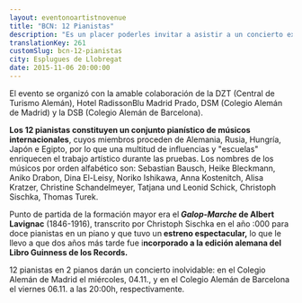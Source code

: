 ```yaml
---
layout: eventonoartistnovenue
title: "BCN: 12 Pianistas"
description: "Es un placer poderles invitar a asistir a un concierto extraordinario organizado por la Fundación Goethe y el Círculo de Directivos de habla Alemana."
translationKey: 261
customSlug: bcn-12-pianistas
city: Esplugues de Llobregat
date: 2015-11-06 20:00:00
---
```


El evento se organizó con la amable colaboración de la DZT (Central de Turismo Alemán), Hotel RadissonBlu Madrid Prado, DSM (Colegio Alemán de Madrid) y la DSB (Colegio Alemán de Barcelona).

<strong>Los 12 pianistas constituyen un conjunto pianístico de músicos internacionales</strong>, cuyos miembros proceden de Alemania, Rusia, Hungría, Japón e Egipto, por lo que una multitud de influencias y "escuelas" enriquecen el trabajo artístico durante las pruebas. Los nombres de los músicos por orden alfabético son: Sebastian Bausch, Heike Bleckmann, Aniko Drabon, Dina El-Leisy, Noriko Ishikawa, Anna Kostenitch, Alisa Kratzer, Christine Schandelmeyer, Tatjana und Leonid Schick, Christoph Sischka, Thomas Turek.

Punto de partida de la formación mayor era el<strong><em> Galop-Marche</em> de Albert Lavignac</strong> (1846-1916), transcrito por Christoph Sischka en el año :000 para doce pianistas en un piano y que tuvo un<strong> estreno espectacular,</strong> lo que le llevo a que dos años más tarde fue i<strong>ncorporado a la edición alemana del Libro Guinness de los Records.</strong>

12 pianistas en 2 pianos darán un concierto inolvidable: en el Colegio Alemán de Madrid el miércoles, 04.11., y en el Colegio Alemán de Barcelona el viernes 06.11. a las 20:00h, respectivamente.
